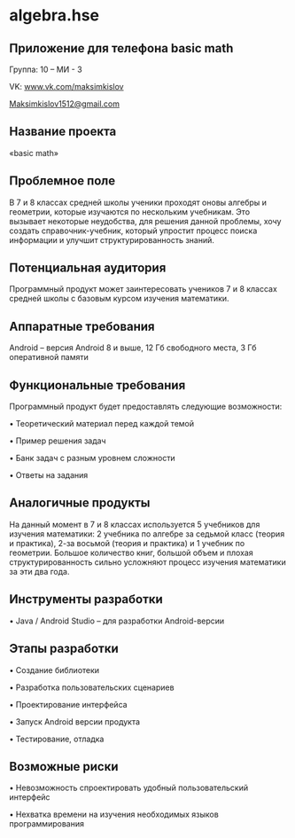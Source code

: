 # algebra.hse
## Приложение для телефона basic math 
Группа: 10 – МИ - 3

VK: www.vk.com/maksimkislov

Maksimkislov1512@gmail.com
## Название проекта
«basic math»
## Пpоблемное поле
В 7 и 8 классах средней школы ученики проходят оновы алгебры и геометрии, которые изучаются по нескольким учебникам. Это вызывает некоторые неудобства, для решения данной проблемы, хочу создать справочник-учебник, который упростит процесс поиска информации и улучшит структурированность знаний.
## Потенциальная аудитория
Программный продукт может заинтересовать учеников 7 и 8 классах средней школы с базовым курсом изучения математики.
## Аппаратные требования
Android – версия Android 8 и выше, 12 Гб свободного места, 3 Гб оперативной памяти
## Функциональные требования
Программный продукт будет предоставлять следующие возможности: 

•	Теоретический материал перед каждой темой

•	Пример решения задач

•	Банк задач с разным уровнем сложности

•	Ответы на задания
## Аналогичные продукты
На данный момент в 7 и 8 классах используется 5 учебников для изучения математики: 2 учебника по алгебре за седьмой класс (теория и практика), 2-за восьмой (теория и практика) и 1 учебник по геометрии. Большое количество книг, большой объем и плохая структурированность сильно усложняют процесс изучения математики за эти два года.
## Инструменты разработки
•	Java / Android Studio – для разработки Android-версии
## Этапы разработки
•	Создание библиотеки 

•	Разработка пользовательских сценариев

•	Проектирование интерфейса

•	Запуск Android версии продукта

•	Тестирование, отладка
## Возможные риски
•	Невозможность спроектировать удобный пользовательский интерфейс

•	Нехватка времени на изучения необходимых языков программирования 

